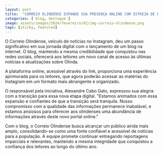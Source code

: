 ```yaml
---
layout: post
title:  "CORREIO OLINDENSE EXPANDE SUA PRESENÇA ONLINE COM ESTREIA DE BLOG DE NOTÍCIAS NA INTERNET"
categories: [ blog, destaque ]
image: assets/images/2024/fevereiro/02/img-correio-olindense.png
tags: [sticky, featured]
---
```

O Correio Olindense, veículo de notícias no Instagram, deu um passo significativo em sua jornada digital com o lançamento de um blog na internet. O blog, mantendo a mesma credibilidade que conquistou nas redes sociais, oferecerá aos leitores um novo canal de acesso às últimas notícias e atualizações sobre Olinda.

A plataforma online, acessível através do link, proporciona uma experiência aprimorada para os leitores, que agora poderão acessar as matérias do Instagram em um formato mais abrangente e organizado.

O responsável pela iniciativa, Alexandre Cabo Gato, expressou sua alegria com a transição para essa nova etapa digital. "Estamos animados com essa expansão e confiantes de que a transição será tranquila. Nosso compromisso com a qualidade das informações permanece inabalável, e estamos ansiosos para oferecer aos olindenses uma abundância de informações através deste novo portal online."

Com o blog, o Correio Olindense busca alcançar um público ainda mais amplo, consolidando-se como uma fonte confiável e acessível de notícias para a população. A equipe promete continuar entregando reportagens imparciais e relevantes, mantendo a mesma integridade que conquistou a confiança dos leitores ao longo do último ano.